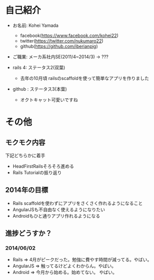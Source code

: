 # 自己紹介
* お名前: Kohei Yamada
  - facebook(https://www.facebook.com/kohei22)  
  - twitter(https://twitter.com/nukumaro22)
  - github(https://github.com/iberianpig)

* ご職業: メーカ系社内SE(2011/4~2014/3) -> ??? 

* rails 4: ステータス2(双葉)
  - 去年の10月頃 railsのscaffoldを使って簡単なアプリを作りました
* github : ステータス3(本葉)
  - オクトキャット可愛いですね

# その他

## モクモク内容
下記どちらかに着手
* HeadFirstRailsそろそろ進める
* Rails Tutorialの振り返り


## 2014年の目標
* Rails scaffoldを使わずにアプリをさくさく作れるようになること
* AngularJSも不自由なく使えるようになりたい  
* Androidもひと通りアプリ作れるようになる  


## 進捗どうすか？

### 2014/06/02
* Rails => 4月がピークだった。勉強に費やす時間が減ってる。やばい。  
* AngularJS => 触ってるけどよくわからん。やばい。  
* Android => 今月から始める。始めてない。 やばい。  

